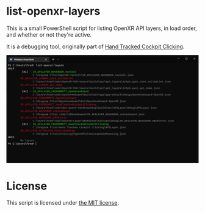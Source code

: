 # list-openxr-layers

This is a small PowerShell script for listing OpenXR API layers, in load order, and whether or not they're active.

It is a debugging tool, originally part of [Hand Tracked Cockpit Clicking](https://github.com/fredemmott/hand-tracked-cockpit-clicking).

![screenshot](doc/screenshot.png)

# License

This script is licensed under [the MIT license](LICENSE).
